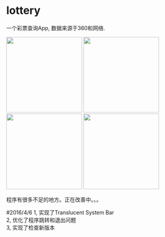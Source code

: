 # lottery
<p>一个彩票查询App, 数据来源于360和网络.</p>
<img src="https://raw.githubusercontent.com/feimengwang/lottery/master/pic/first.png" width="200px"/>
<img src="https://raw.githubusercontent.com/feimengwang/lottery/master/pic/second.png" width="200px"/>
<img src="https://raw.githubusercontent.com/feimengwang/lottery/master/pic/third.png" width="200px"/>
<img src="https://raw.githubusercontent.com/feimengwang/lottery/master/pic/fourth.png" width="200px"/>


<p>程序有很多不足的地方。正在改善中。。。</p>
#2016/4/6
1, 实现了Translucent System Bar</br>
2, 优化了程序跳转和退出问题 </br>
3, 实现了检查新版本</br>
